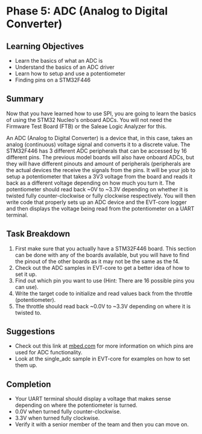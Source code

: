 # Phase 5: ADC (Analog to Digital Converter)

## Learning Objectives
- Learn the basics of what an ADC is
- Understand the basics of an ADC driver
- Learn how to setup and use a potentiometer
- Finding pins on a STM32F446

## Summary
Now that you have learned how to use SPI, you are going to learn the basics of using the STM32 Nucleo's onboard ADCs. You will not need the Firmware Test Board (FTB) or the Saleae Logic Analyzer for this. 

An ADC (Analog to Digital Converter) is a device that, in this case, takes an analog (continuous) voltage signal and converts it to a discrete value. The STM32F446 has 3 different ADC peripherals that can be accessed by 16 different pins. The previous model boards will also have onboard ADCs, but they will have different pinouts and amount of peripherals (peripherals are the actual devices the receive the signals from the pins. It will be your job to setup a potentiometer that takes a 3V3 voltage from the board and reads it back as a different voltage depending on how much you turn it. The potentiometer should read back ~0V to ~3.3V depending on whether it is twisted fully counter-clockwise or fully clockwise respectively. You will then write code that properly sets up an ADC device and the EVT-core logger and then displays the voltage being read from the potentiometer on a UART terminal.

## Task Breakdown
1. First make sure that you actually have a STM32F446 board. This section can be done with any of the boards available, but you will have to find the pinout of the other boards as it may not be the same as the f4.
2. Check out the ADC samples in EVT-core to get a better idea of how to set it up.
3. Find out which pin you want to use (Hint: There are 16 possible pins you can use).
4. Write the target code to initialize and read values back from the throttle (potentiometer).
5. The throttle should read back ~0.0V to ~3.3V depending on where it is twisted to.

## Suggestions
- Check out this link at [mbed.com](https://os.mbed.com/platforms/ST-Nucleo-F446RE/) for more information on which pins are used for ADC functionality.
- Look at the single_adc sample in EVT-core for examples on how to set them up.

## Completion
- Your UART terminal should display a voltage that makes sense depending on where the potentiometer is turned.
- 0.0V when turned fully counter-clockwise.
- 3.3V when turned fully clockwise.
- Verify it with a senior member of the team and then you can move on.
